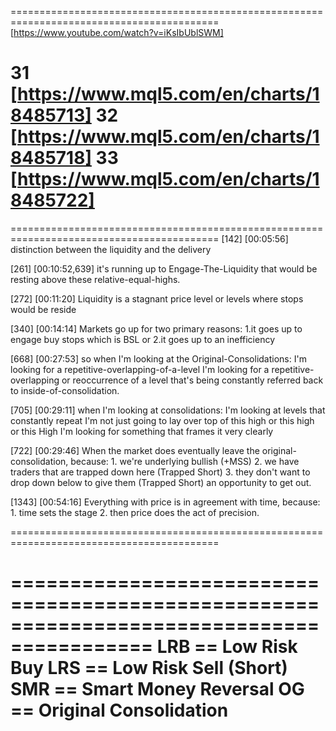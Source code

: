 ==========================================================================================
[https://www.youtube.com/watch?v=iKsIbUblSWM]

31 [https://www.mql5.com/en/charts/18485713]
32 [https://www.mql5.com/en/charts/18485718]
33 [https://www.mql5.com/en/charts/18485722]
==========================================================================================

==========================================================================================
[142] [00:05:56] distinction between the liquidity and the delivery

[261] [00:10:52,639] it's running up to Engage-The-Liquidity that would be resting above these relative-equal-highs.

[272] [00:11:20] Liquidity is a stagnant price level or levels where stops would be reside

[340] [00:14:14] Markets go up for two primary reasons: 1.it goes up to engage buy stops which is BSL or 2.it goes up to an inefficiency


[668] [00:27:53] 
so when I'm looking at the Original-Consolidations:
        I'm looking for a repetitive-overlapping-of-a-level 
        I'm looking for a repetitive-overlapping or reoccurrence of a level 
        that's being constantly referred back to inside-of-consolidation.

[705] [00:29:11]
when I'm looking at consolidations:
     I'm looking at levels that constantly repeat
     I'm not just going to lay over top of this high or this high or this High 
     I'm looking for something that frames it very clearly


[722] [00:29:46]
When the market does eventually leave the original-consolidation, because: 
    1. we're underlying bullish (+MSS)
    2. we have traders that are trapped down here (Trapped Short)
    3. they don't want to drop down below to give them (Trapped Short) an opportunity to get out.



[1343] [00:54:16] 
Everything with price is in agreement with time, because:
    1. time sets the stage 
    2. then price does the act of precision.

==========================================================================================



==========================================================================================
LRB == Low Risk Buy
LRS == Low Risk Sell (Short)
SMR == Smart Money Reversal
OG  == Original Consolidation
==========================================================================================
